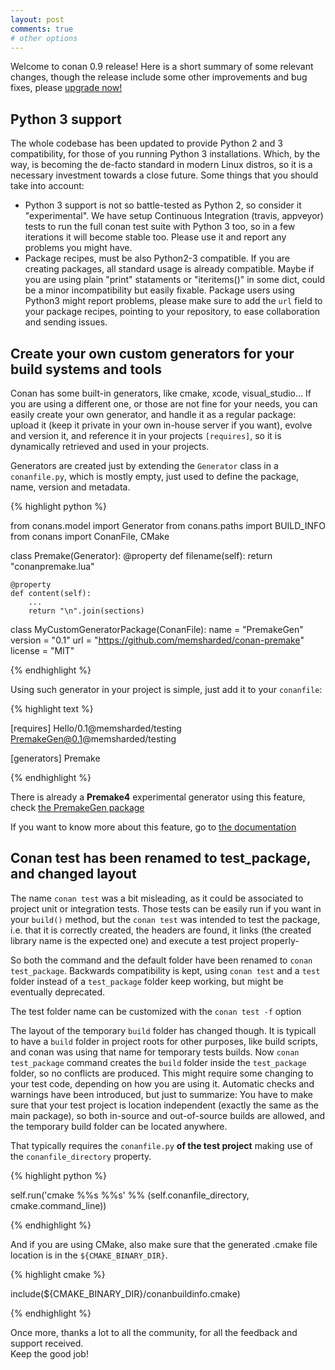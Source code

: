 ```yaml
---
layout: post
comments: true
# other options
---
```


Welcome to conan 0.9 release! Here is a short summary of some relevant changes, though the release include
some other improvements and bug fixes, please [upgrade now!](https://www.conan.io/downloads) 


<h2 class="section-heading">Python 3 support</h2>

The whole codebase has been updated to provide Python 2 and 3 compatibility, for those of you running Python 3 installations.
Which, by the way, is becoming the de-facto standard in modern Linux distros, so it is a necessary investment towards a close future. Some things that you should take into account:

- Python 3 support is not so battle-tested as Python 2, so consider it "experimental". We have setup Continuous Integration (travis, appveyor) tests to run the full conan test suite with Python 3 too, so in a few iterations it will become stable too. Please use it and report any problems you might have.
- Package recipes, must be also Python2-3 compatible. If you are creating packages, all standard usage is already compatible. Maybe if you are using plain "print" stataments or "iteritems()" in some dict, could be a minor incompatibility but easily fixable. Package users using Python3 might report problems, please make sure to add the ``url`` field to your package recipes, pointing to your repository, to ease collaboration and sending issues.


<h2 class="section-heading">Create your own custom generators for your build systems and tools</h2>

Conan has some built-in generators, like cmake, xcode, visual_studio... If you are using a different one,
or those are not fine for your needs, you can easily create your own generator, and handle it as a regular
package: upload it (keep it private in your own in-house server if you want), evolve and version it, and
reference it in your projects ``[requires]``, so it is dynamically retrieved and used in your projects.

Generators are created just by extending the ``Generator`` class in a ``conanfile.py``, which is mostly
empty, just used to define the package, name, version and metadata. 

{% highlight python %}

from conans.model import Generator
from conans.paths import BUILD_INFO
from conans import ConanFile, CMake
        
class Premake(Generator):
    @property
    def filename(self):
        return "conanpremake.lua"

    @property
    def content(self):     
        ...
        return "\n".join(sections)
  
class MyCustomGeneratorPackage(ConanFile):
    name = "PremakeGen"
    version = "0.1"
    url = "https://github.com/memsharded/conan-premake"
    license = "MIT"
        
{% endhighlight %}

Using such generator in your project is simple, just add it to your ``conanfile``:

{% highlight text %}

[requires]
Hello/0.1@memsharded/testing
PremakeGen@0.1@memsharded/testing

[generators]
Premake

{% endhighlight %}

There is already a **Premake4** experimental generator using this feature, check [the PremakeGen package](https://www.conan.io/source/PremakeGen/0.1/memsharded/testing) 

If you want to know more about this feature, go to [the documentation](http://docs.conan.io/howtos/dyn_generators.html#dyn-generators)

<h2 class="section-heading">Conan test has been renamed to test_package, and changed layout</h2>

The name ``conan test`` was a bit misleading, as it could be associated to project unit or integration tests.
Those tests can be easily run if you want in your ``build()`` method, but the ``conan test`` was intended to
test the package, i.e. that it is correctly created, the headers are found, it links (the created library name
is the expected one) and execute a test project properly-

So both the command and the default folder have been renamed to ``conan test_package``. Backwards compatibility
is kept, using ``conan test`` and a ``test`` folder instead of a ``test_package`` folder keep working, but might
be eventually deprecated.

The test folder name can be customized with the ``conan test -f`` option

The layout of the temporary ``build`` folder has changed though. It is typicall to have a ``build`` folder in project roots for other purposes, like build scripts, and conan was using that name for temporary tests builds. 
Now ``conan test_package`` command creates the ``build`` folder inside the ``test_package`` folder, so no
conflicts are produced. This might require some changing to your test code, depending on how you are using it.
Automatic checks and warnings have been introduced, but just to summarize: You have to make sure that your test project is location independent (exactly the same as the main package), so both in-source and out-of-source builds are allowed, and the temporary build folder can be located anywhere.

That typically requires the ``conanfile.py`` **of the test project** making use of the ``conanfile_directory`` property.

{% highlight python %}

self.run('cmake %%s %%s' %% (self.conanfile_directory, cmake.command_line))

{% endhighlight %}

And if you are using CMake, also make sure that the generated .cmake file location is in the ``${CMAKE_BINARY_DIR}``.

{% highlight cmake %}

include(${CMAKE_BINARY_DIR}/conanbuildinfo.cmake)

{% endhighlight %}



Once more, thanks a lot to all the community, for all the feedback and support received.  
Keep the good job!
